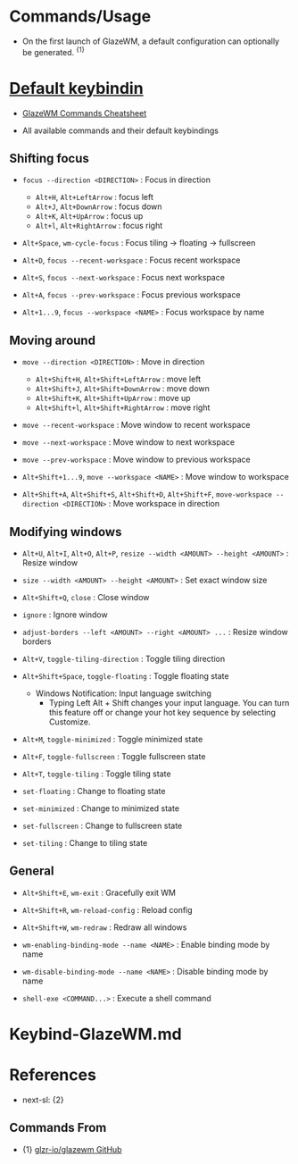 # Commands/Usage

* On the first launch of GlazeWM, a default configuration can optionally be generated. <sup>{1}</sup>

# [Default keybindin](https://github.com/glzr-io/glazewm#default-keybindings)

* [GlazeWM Commands Cheatsheet](https://github.com/glzr-io/glazewm/blob/main/resources/assets/cheatsheet.png)

* All available commands and their default keybindings

## Shifting focus

* `focus --direction <DIRECTION>` : Focus in direction
  * `Alt+H`, `Alt+LeftArrow` : focus left
  * `Alt+J`, `Alt+DownArrow` : focus down
  * `Alt+K`, `Alt+UpArrow` : focus up
  * `Alt+l`, `Alt+RightArrow` : focus right

* `Alt+Space`, `wm-cycle-focus` : Focus tiling -> floating -> fullscreen

* `Alt+D`, `focus --recent-workspace` : Focus recent workspace

* `Alt+S`, `focus --next-workspace` : Focus next workspace

* `Alt+A`, `focus --prev-workspace` : Focus previous workspace

* `Alt+1...9`, `focus --workspace <NAME>` : Focus workspace by name

## Moving around

* `move --direction <DIRECTION>` : Move in direction
  * `Alt+Shift+H`, `Alt+Shift+LeftArrow` : move left
  * `Alt+Shift+J`, `Alt+Shift+DownArrow` : move down
  * `Alt+Shift+K`, `Alt+Shift+UpArrow` : move up
  * `Alt+Shift+l`, `Alt+Shift+RightArrow` : move right

* `move --recent-workspace` : Move window to recent workspace

* `move --next-workspace` : Move window to next workspace

* `move --prev-workspace` : Move window to previous workspace

* `Alt+Shift+1...9`, `move --workspace <NAME>` : Move window to workspace

* `Alt+Shift+A`, `Alt+Shift+S`, `Alt+Shift+D`, `Alt+Shift+F`, `move-workspace --direction <DIRECTION>` : Move workspace in direction

## Modifying windows

* `Alt+U`, `Alt+I`, `Alt+O`, `Alt+P`, `resize --width <AMOUNT> --height <AMOUNT>` : Resize window

* `size --width <AMOUNT> --height <AMOUNT>` : Set exact window size

* `Alt+Shift+Q`, `close` : Close window

* `ignore` : Ignore window

* `adjust-borders --left <AMOUNT> --right <AMOUNT> ...` : Resize window borders

* `Alt+V`, `toggle-tiling-direction` : Toggle tiling direction

* `Alt+Shift+Space`, `toggle-floating` : Toggle floating state
  * Windows Notification: Input language switching
    * Typing Left Alt + Shift changes your input language. You can turn this feature off or change your hot key sequence by selecting Customize.

* `Alt+M`, `toggle-minimized` : Toggle minimized state

* `Alt+F`, `toggle-fullscreen` : Toggle fullscreen state

* `Alt+T`, `toggle-tiling` : Toggle tiling state

* `set-floating` : Change to floating state

* `set-minimized` : Change to minimized state

* `set-fullscreen` : Change to fullscreen state

* `set-tiling` : Change to tiling state

## General

* `Alt+Shift+E`, `wm-exit` : Gracefully exit WM

* `Alt+Shift+R`, `wm-reload-config` : Reload config

* `Alt+Shift+W`, `wm-redraw` : Redraw all windows

* `wm-enabling-binding-mode --name <NAME>` : Enable binding mode by name

* `wm-disable-binding-mode --name <NAME>` : Disable binding mode by name

* `shell-exe <COMMAND...>` : Execute a shell command

# Keybind-GlazeWM.md

# References

* next-sl: {2}

## Commands From

* {1} [glzr-io/glazewm GitHub](https://github.com/glzr-io/glazewm)
